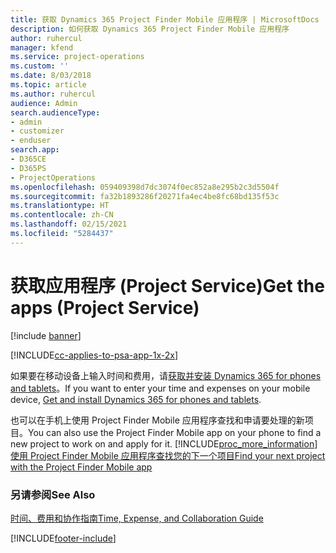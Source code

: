 ```yaml
---
title: 获取 Dynamics 365 Project Finder Mobile 应用程序 | MicrosoftDocs
description: 如何获取 Dynamics 365 Project Finder Mobile 应用程序
author: ruhercul
manager: kfend
ms.service: project-operations
ms.custom: ''
ms.date: 8/03/2018
ms.topic: article
ms.author: ruhercul
audience: Admin
search.audienceType:
- admin
- customizer
- enduser
search.app:
- D365CE
- D365PS
- ProjectOperations
ms.openlocfilehash: 059409398d7dc3074f0ec852a8e295b2c3d5504f
ms.sourcegitcommit: fa32b1893286f20271fa4ec4be8fc68bd135f53c
ms.translationtype: HT
ms.contentlocale: zh-CN
ms.lasthandoff: 02/15/2021
ms.locfileid: "5284437"
---
```

# <a name="get-the-apps-project-service"></a><span data-ttu-id="146cd-103">获取应用程序 (Project Service)</span><span class="sxs-lookup"><span data-stu-id="146cd-103">Get the apps (Project Service)</span></span>

[!include [banner](../includes/psa-now-project-operations.md)]

[!INCLUDE[cc-applies-to-psa-app-1x-2x](../includes/cc-applies-to-psa-app-1x-2x.md)]

<span data-ttu-id="146cd-104">如果要在移动设备上输入时间和费用，请[获取并安装 Dynamics 365 for phones and tablets](https://docs.microsoft.com/dynamics365/mobile-app/dynamics-365-phones-tablets-users-guide)。</span><span class="sxs-lookup"><span data-stu-id="146cd-104">If you want to enter your time and expenses on your mobile device, [Get and install Dynamics 365 for phones and tablets](https://docs.microsoft.com/dynamics365/mobile-app/dynamics-365-phones-tablets-users-guide).</span></span>  
  
 <span data-ttu-id="146cd-105">也可以在手机上使用 Project Finder Mobile 应用程序查找和申请要处理的新项目。</span><span class="sxs-lookup"><span data-stu-id="146cd-105">You can also use the Project Finder Mobile app on your phone to find a new project to work on and apply for it.</span></span> [!INCLUDE[proc_more_information](../includes/proc-more-information.md)] <span data-ttu-id="146cd-106">[使用 Project Finder Mobile 应用程序查找您的下一个项目](../psa/find-next-project-finder-mobile-app.md)</span><span class="sxs-lookup"><span data-stu-id="146cd-106">[Find your next project with the Project Finder Mobile app](../psa/find-next-project-finder-mobile-app.md)</span></span> 
  
### <a name="see-also"></a><span data-ttu-id="146cd-107">另请参阅</span><span class="sxs-lookup"><span data-stu-id="146cd-107">See Also</span></span>  
 [<span data-ttu-id="146cd-108">时间、费用和协作指南</span><span class="sxs-lookup"><span data-stu-id="146cd-108">Time, Expense, and Collaboration Guide</span></span>](../psa/time-expense-collaboration-guide.md)


[!INCLUDE[footer-include](../includes/footer-banner.md)]